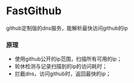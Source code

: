 # FastGithub
github定制版的dns服务，能解析最快访问github的ip


### 原理
* 使用github公开的ip范围，扫描所有可用的ip；
* 轮休检测与记录扫描到的ip的访问耗时；
* 拦截dns，访问github时，返回最快的ip；
